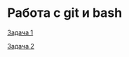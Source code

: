 # Работа с git и bash
[Задача 1](https://github.com/ospvdm/git_bash/blob/main/bash1.txt)

[Задача 2](https://github.com/ospvdm/git_bash/blob/main/bash2.txt)
